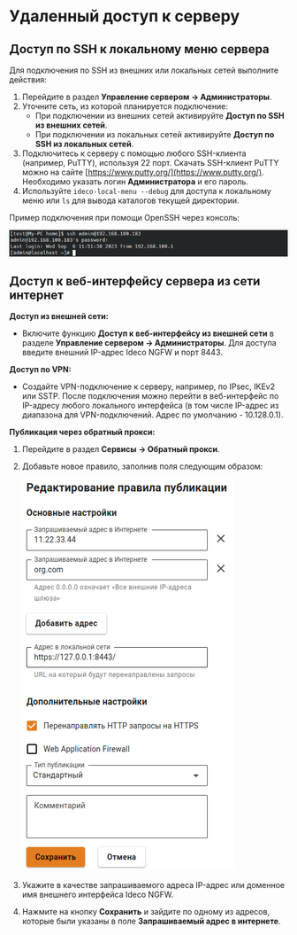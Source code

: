 # Удаленный доступ к серверу

## Доступ по SSH к локальному меню сервера

Для подключения по SSH из внешних или локальных сетей выполните действия:

1. Перейдите в раздел **Управление сервером -> Администраторы**.
2. Уточните сеть, из которой планируется подключение:
   * При подключении из внешних сетей активируйте **Доступ по SSH из внешних сетей**.
   * При подключении из локальных сетей активируйте **Доступ по SSH из локальных сетей**.
3. Подключитесь к серверу с помощью любого SSH-клиента (например, PuTTY), используя 22 порт. Скачать SSH-клиент PuTTY можно на сайте [https://www.putty.org/](https://www.putty.org/). Необходимо указать логин **Администратора** и его пароль.
4. Используйте `ideco-local-menu --debug` для доступа к локальному меню или `ls` для вывода каталогов текущей директории.

Пример подключения при помощи OpenSSH через консоль:

![](/.gitbook/assets/ssh-access1.png)

## Доступ к веб-интерфейсу сервера из сети интернет

**Доступ из внешней сети:**

* Включите функцию **Доступ к веб-интерфейсу из внешней сети** в разделе **Управление сервером -> Администраторы**. Для доступа введите внешний IP-адрес Ideco NGFW и порт 8443.

**Доступ по VPN:**

* Создайте VPN-подключение к серверу, например, по IPsec, IKEv2 или SSTP. После подключения можно перейти в веб-интерфейс по IP-адресу любого локального интерфейса (в том числе IP-адрес из диапазона для VPN-подключений. Адрес по умолчанию - 10.128.0.1).

**Публикация через обратный прокси:**

1. Перейдите в раздел **Сервисы -> Обратный прокси**.
2.  Добавьте новое правило, заполнив поля следующим образом:

    ![](/.gitbook/assets/reverse-proxy-rule.png)
3. Укажите в качестве запрашиваемого адреса IP-адрес или доменное имя внешнего интерфейса Ideco NGFW.
4. Нажмите на кнопку **Сохранить** и зайдите по одному из адресов, которые были указаны в поле **Запрашиваемый адрес в интернете**.
